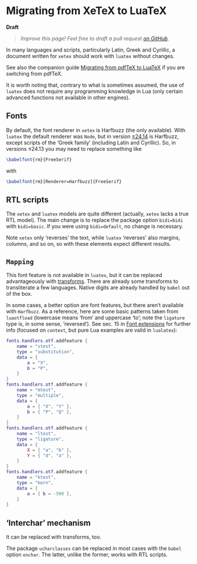 # Migrating from XeTeX to LuaTeX

**Draft**

> *Improve this page! Feel free to draft a pull request [on GitHub](https://github.com/latex3/babel/tree/docs/docs)*.

In many languages and scripts, particularly Latin, Greek and Cyrillic,
a document written for `xetex` should work with `luatex` without
changes.

See also the companion guide [Migrating from pdfTeX to
LuaTeX](https://latex3.github.io/babel/guides/migrating-pdftex-luatex.html)
if you are switching from pdfTeX.

It is worth noting that, contrary to what is sometimes assumed, the use
of `luatex` does not require any programming knowledge in Lua (only
certain advanced functions not available in other engines).

## Fonts

By default, the font renderer in `xetex` is Harfbuzz (the only
available). With `luatex` the default renderer was `Node`, but in
version
[≥24.14](https://latex3.github.io/babel/news/whats-new-in-babel-24.14.html)
is Harfbuzz, except scripts of the ‘Greek family’ (including Latin and
Cyrillic). So, in versions ≤24.13 you may need to
replace something like
```tex
\babelfont{rm}{FreeSerif}
```
with
```tex
\babelfont{rm}[Renderer=Harfbuzz]{FreeSerif}
```

## RTL scripts

The `xetex` and `luatex` models are quite different (actually, `xetex`
lacks a true RTL model). The main change is to replace the package
option `bidi=bidi` with `bidi=basic`. If you were using `bidi=default`,
no change is necessary.

Note `xetex` only ‘reverses’ the text, while `luatex` ‘reverses’ also
margins, columns, and so on, so with these elements expect different
results.

## `Mapping`

This font feature is not available in `luatex`, but it can be replaced
advantageously with
[transforms](non-standard-hyphenation-with-luatex.html). There are
already some transforms to transliterate a few languages. Native digits
are already handled by `babel` out of the box.

In some cases, a better option are font features, but there aren’t
available with `Harfbuzz`. As a reference, here are some basic patterns
taken from `luaotfload` (lowercase means ‘from’ and uppercase ‘to’;
note the `ligature` type is, in some sense, ‘reversed’). See sec. 15 in
[Font
extensions](https://articles.contextgarden.net/journal/2017/27-76.pdf)
for further info (focused on `context`, but pure Lua examples are valid
in `lualatex`):
```lua
fonts.handlers.otf.addfeature {
    name = "stest",
    type = "substitution",
    data = {
        a = "X",
        b = "P",
    }
}
fonts.handlers.otf.addfeature {
    name = "mtest",
    type = "multiple",
    data = {
        a = { "X", "Y" },
        b = { "P", "Q" },
    }
}
fonts.handlers.otf.addfeature {
    name = "ltest",
    type = "ligature",
    data = {
        X = { "a", "b" },
        Y = { "d", "a" },
    }
}
fonts.handlers.otf.addfeature {
    name = "ktest",
    type = "kern",
    data = {
        a = { b = -500 },
    }
}
```

## ‘Interchar’ mechanism

It can be replaced with transforms, too.

The package `ucharclasses` can be replaced in most cases with the
`babel` option `onchar`. The latter, unlike the former, works with RTL
scripts.

